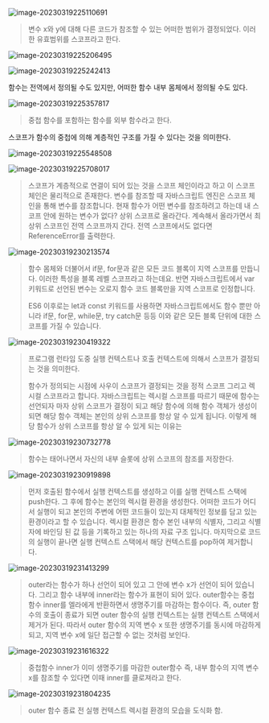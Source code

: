 ![image-20230319225110691](assets/image-20230319225110691.png)

> 변수 x와 y에 대해 다른 코드가 참조할 수 있는 어떠한 범위가 결정되었다. 이러한 유효범위를 스코프라고 한다.

![image-20230319225206495](assets/image-20230319225206495.png)

![image-20230319225242413](assets/image-20230319225242413.png)



함수는 전역에서 정의될 수도 있지만, 어떠한 함수 내부 몸체에서 정의될 수도 있다.

![image-20230319225357817](assets/image-20230319225357817.png)

> 중첩 함수를 포함하는 함수를 외부 함수라고 한다.

스코프가 함수의 중첩에 의해 계층적인 구조를 가질 수 있다는 것을 의미한다.

![image-20230319225548508](assets/image-20230319225548508.png)

![image-20230319225708017](assets/image-20230319225708017.png)

> 스코프가 계층적으로 연결이 되어 있는 것을 스코프 체인이라고 하고 이 스코프 체인은 물리적으로 존재한다. 변수를 참조할 때 자바스크립트 엔진은 스코프 체인을 통해 변수를 참조합니다. 현재 함수가 어떤 변수를 참조하려고 하는데 내 스코프 안에 원하는 변수가 없다? 상위 스코프로 올라간다. 계속해서 올라가면서 최상위 스코프인 전역 스코프까지 간다. 전역 스코프에서도 없다면 ReferenceError를 출력한다. 

![image-20230319230213574](assets/image-20230319230213574.png)

> 함수 몸체와 더불어서 if문, for문과 같은 모든 코드 블록이 지역 스코프를 만듭니다. 이러한 특성을 블록 레벨 스코프라고 하는데요. 반면 자바스크립트에서 var 키워드로 선언된 변수는 오로지 함수 코드 블록만을 지역 스코프로 인정합니다. 
>
> ES6 이후로는 let과 const 키워드를 사용하면 자바스크립트에서도 함수 뿐만 아니라 if문, for문, while문, try catch문 등등 이와 같은 모든 블록 단위에 대한 스코프를 가질 수 있습니다.

![image-20230319230419322](assets/image-20230319230419322.png)

> 프로그램 런타임 도중 실행 컨텍스트나 호출 컨텍스트에 의해서 스코프가 결정되는 것을 의미한다. 
>
> 함수가 정의되는 시점에 사우이 스코프가 결정되는 것을 정적 스코프 그리고 렉시컬 스코프라고 합니다. 자바스크립트는 렉시컬 스코프를 따르기 때문에 함수는 선언되자 마자 상위 스코프가 결정이 되고 해당 함수에 의해 함수 객체가 생성이 되면 해당 함수 객체는 본인의 상위 스코프를 항상 알 수 있게 됩니다. 이렇게 해당 함수가 상위 스코프를 항상 알 수 있게 되는 이유는 

![image-20230319230732778](assets/image-20230319230732778.png)

> 함수는 태어나면서 자신의 내부 슬롯에 상위 스코프의 참조를 저장한다.

![image-20230319230919898](assets/image-20230319230919898.png)

> 먼저 호출된 함수에서 실행 컨텍스트를 생성하고 이를 실행 컨텍스트 스택에 push한다. 그 후에 함수는 본인의 렉시컬 환경을 생성한다. 어떠한 코드가 어디서 실행이 되고 본인의 주변에 어떤 코드들이 있는지 대체적인 정보를 담고 있는 환경이라고 할 수 있습니다.  렉시컬 환경은 함수 본인 내부의 식별자, 그리고 식별자에 바인딩 된 값 등을 기록하고 있는 하나의 자료 구조 입니다. 마지막으로 코드의 실행이 끝나면 실행 컨텍스트 스택에서 해당 컨텍스트를 pop하여 제거합니다. 



![image-20230319231413299](assets/image-20230319231413299.png)

> outer라는 함수가 하나 선언이 되어 있고 그 안에 변수 x가 선언이 되어 있습니다. 그리고 함수 내부에 inner라는 함수가 표현이 되어 있다. outer함수는 중첩 함수 inner를 엘라에게 반환하면서 생명주기를 마감하는 함수이다. 즉, outer 함수의 호출이 종료가 되면 outer 함수의 실행 컨텍스트는 실행 컨텍스트 스택에서 제거가 된다. 따라서 outer 함수의 지역 변수 x 또한 생명주기를 동시에 마감하게 되고, 지역 변수 x에 일단 접근할 수 없는 것처럼 보인다. 

![image-20230319231616322](assets/image-20230319231616322.png)

> 중첩함수 inner가 이미 생명주기를 마감한 outer함수 즉, 내부 함수의 지역 변수 x를 참조할 수 있다면 이때 inner를 클로져라고 한다.

![image-20230319231804235](assets/image-20230319231804235.png)

> outer 함수 종료 전 실행 컨텍스트 렉시컬 환경의 모습을 도식화 함. 